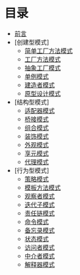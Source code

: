 # 目录

- [前言](Preface.md)
- [创建型模式]
  - [简单工厂方法模式](SimpleFactory.md)
  - [工厂方法模式](Factory.md)
  - [抽象工厂模式](AbstractFactory.md)
  - [单例模式](Singleton.md)
  - [建造者模式](Builder.md)
  - [原型设计模式](Prototype.md)
- [结构型模式]
  - [适配器模式](Adapter.md)
  - [桥接模式](Bridge.md)
  - [组合模式](Composite.md)
  - [装饰模式](Decorator.md)
  - [外观模式](Facade.md)
  - [享元模式](Flyweight.md)
  - [代理模式](Proxy.md)
- [行为型模式]
  - [策略模式](Strategy.md)
  - [模板方法模式](Template.md)
  - [观察者模式](Observer.md)
  - [迭代子模式](Iterator.md)
  - [责任链模式](ChainOfResponsibility.md)
  - [命令模式](Command.md)
  - [备忘录模式](Memento.md)
  - [状态模式](State.md)
  - [访问者模式](Visitor.md)
  - [中介者模式](Mediator.md)
  - [解释器模式](Interpreter.md)
